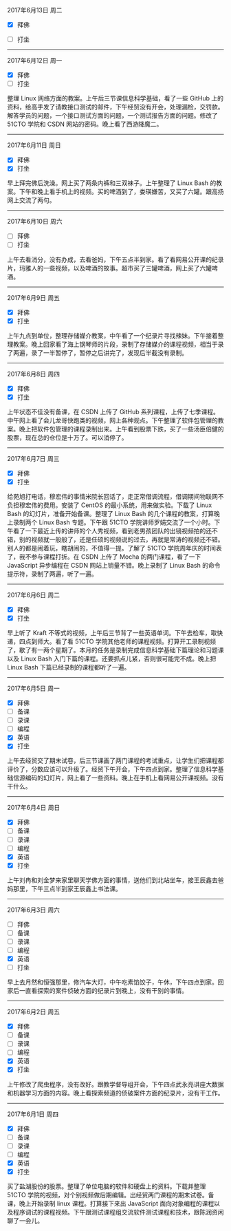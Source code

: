2017年6月13日 周二

- [x] 拜佛
- [ ] 打坐


---
2017年6月12日 周一

- [x] 拜佛
- [ ] 打坐

整理 Linux 网络方面的教案。上午后三节课信息科学基础，看了一些 GitHub 上的资料，给高手发了请教接口测试的邮件，下午经贸没有开会，处理漏检，交罚款。解答学员的问题，一个接口测试方面的问题，一个测试报告方面的问题。修改了 51CTO 学院和 CSDN 网站的密码。晚上看了西游降魔二。

---
2017年6月11日 周日

- [x] 拜佛
- [x] 打坐

早上拜完佛后洗澡。网上买了两条内裤和三双袜子。上午整理了 Linux Bash 的教案。下午和晚上看手机上的视频。买的啤酒到了，娄瑛嫌苦，又买了六罐。跟高扬网上交流了两句。

---
2017年6月10日 周六

- [ ] 拜佛
- [ ] 打坐

上午去看消分，没有办成，去看爸妈，下午五点半到家。看了看网易公开课的纪录片，玛雅人的一些视频，以及啤酒的故事。超市买了三罐啤酒，网上买了六罐啤酒。

---
2017年6月9日 周五

- [x] 拜佛
- [x] 打坐

上午九点到单位，整理存储媒介教案，中午看了一个纪录片寻找辣妹。下午接着整理教案。晚上回家看了海上钢琴师的片段，录制了存储媒介的课程视频，相当于录了两遍，录了一半暂停了，暂停之后讲完了，发现后半截没有录制。

---
2017年6月8日 周四

- [x] 拜佛
- [x] 打坐

上午状态不佳没有备课，在 CSDN 上传了 GitHub 系列课程，上传了七季课程。中午网上看了会儿龙哥快跑类的视频，网上各种观点。下午整理了软件包管理的教案。晚上把软件包管理的课程录制出来。上午看到股票下跌，买了一些汤臣倍健的股票，现在总的仓位是十万了。可以消停了。

---
2017年6月7日 周三

- [x] 拜佛
- [x] 打坐

给苑旭打电话，穆宏伟的事情米院长回话了，走正常借调流程，借调期间物联网不负担穆宏伟的费用。安装了 CentOS 的最小系统，用来做实验。下载了 Linux Bash 的幻灯片，准备开始备课。整理了 Linux Bash 的几个课程的教案，打算晚上录制两个 Linux Bash 专题。下午跟 51CTO 学院讲师罗娟交流了一个小时。下午看了一下最近上传的讲师的个人秀视频，看到老男孩团队的出镜视频拍的还不错，别的视频就一般般了，还是任硕的视频说的过去，再就是常涛的视频还不错。别人的都是闹着玩，瞎胡闹的，不值得一提。了解了 51CTO 学院周年庆的时间表了，我不参与课程打折。在 CSDN 上传了 Mocha 的两门课程，看了一下 JavaScript 异步编程在 CSDN 网站上销量不错。晚上录制了 Linux Bash 的命令提示符，录制了两遍，听了一遍。

---
2017年6月6日 周二

- [x] 拜佛
- [x] 打坐

早上听了 Kraft 不等式的视频，上午后三节背了一些英语单词。下午去检车，取快递，四点到师大。看了看 51CTO 学院其他老师的课程视频。打算开工录制视频了，歇了有一两个星期了。本月的任务是录制完成信息科学基础下篇理论和习题课以及 Linux Bash 入门下篇的课程。还要抓点儿紧，否则很可能完不成。晚上把 Linux Bash 下篇已经录制的课程都听了一遍。

---
2017年6月5日 周一

- [x] 拜佛
- [ ] 备课
- [ ] 录课
- [ ] 编程
- [x] 英语
- [x] 打坐

上午去经贸交了期末试卷，后三节课画了两门课程的考试重点，让学生们把课程都评价了，分数应该可以升级了。经贸下午开会，下午四点到家。整理了信息科学基础信源编码的幻灯片，网上看了一些资料。晚上在手机上看网易公开课视频。没有干什么。

---
2017年6月4日 周日

- [x] 拜佛
- [ ] 备课
- [ ] 录课
- [ ] 编程
- [x] 英语
- [x] 打坐

上午刘冉和刘金梦来家里聊天学佛方面的事情，送他们到北站坐车，接王辰鑫去爸妈那里，下午三点半到家王辰鑫上书法课。

---
2017年6月3日 周六

- [ ] 拜佛
- [ ] 备课
- [ ] 录课
- [ ] 编程
- [x] 英语
- [ ] 打坐

早上去月然和恒强那里，修汽车大灯，中午吃素馅饺子，午休，下午四点到家。回家后一直看探索的案件侦破方面的纪录片到晚上，没有干别的事情。

---
2017年6月2日 周五

- [x] 拜佛
- [ ] 备课
- [ ] 录课
- [ ] 编程
- [x] 英语
- [x] 打坐

上午修改了爬虫程序，没有改好。跟教学督导组开会，下午四点武永亮讲座大数据和机器学习方面的内容。晚上看探索频道的侦破案件方面的纪录片，没有干工作。

---
2017年6月1日 周四

- [x] 拜佛
- [ ] 备课
- [ ] 录课
- [ ] 编程
- [x] 英语
- [x] 打坐

买了盐湖股份的股票。整理了单位电脑的软件和硬盘上的资料。下载并整理 51CTO 学院的视频，对个别视频做后期编辑。出经贸两门课程的期末试卷。备课，晚上开始录制 linux 课程。打算接下来出 JavaScript 面向对象编程的课程以及程序调试的课程视频。下午跟测试课程组交流软件测试课程和技术，跟陈润资闲聊了一会儿。
